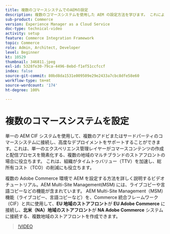 ```yaml
---
title: 複数のコマースシステムでのAEMの設定
description: 複数のコマースシステムを使用した AEM の設定方法を学びます。 これによりプロジェクトは、複数のブランド、複数地域のストアフロント向けに、複数のアドビまたはサードパーティのコマースバックエンドに接続する単一のエクスペリエンス管理レイヤーをサポートできます。
sub-product: Commerce
version: Experience Manager as a Cloud Service
doc-type: technical-video
activity: setup
feature: Commerce Integration Framework
topic: Commerce
role: Admin, Architect, Developer
level: Beginner
kt: 10529
thumbnail: 346811.jpeg
exl-id: 5328fe30-79ca-4496-8ebd-f1ef51ccfccf
index: false
source-git-commit: 80bd8da1531e009509e29e2433a7cbc8dfe58e60
workflow-type: tm+mt
source-wordcount: '174'
ht-degree: 100%

---
```



# 複数のコマースシステムを設定

単一の AEM CIF システムを使用して、複数のアドビまたはサードパーティのコマースシステムに接続し、高度なデプロイメントをサポートすることができます。これは、単一のエクスペリエンス管理レイヤーがコマースコンテンツの作成と配信プロセスを簡素化する、複数の地域のマルチブランドのストアフロントの場合に役立ちます。 これは、組織がタイムトゥバリュー（TTV）を加速し、総所有コスト（TCO）の削減にも役立ちます。

複数の Adobe Commerce 環境で AEM を設定する方法を詳しく説明するビデオチュートリアル。AEM Multi-Site Management(MSM) には、ライブコピーや言語コピーなどの機能が含まれています。 AEM Multi-Site Management（MSM）機能（ライブコピー、言語コピーなど）を、Commerce 統合フレームワーク（CIF）と共に使用して、__EU 地域のストアフロント__&#x200B;が __EU Adobe Commerce__ に接続し、__北米（NA）地域のストアフロント__&#x200B;が __NA Adobe Commerce__ システムに接続する、複数地域のストアフロントを作成できます。

>[!VIDEO](https://video.tv.adobe.com/v/346811/?quality=12&learn=on)
